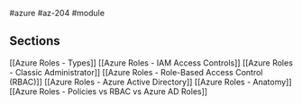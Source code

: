 #azure #az-204 #module 

## Sections
[[Azure Roles - Types]]
[[Azure Roles - IAM Access Controls]]
[[Azure Roles - Classic Administrator]]
[[Azure Roles - Role-Based Access Control (RBAC)]]
[[Azure Roles - Azure Active Directory]]
[[Azure Roles - Anatomy]]
[[Azure Roles - Policies vs RBAC vs Azure AD Roles]]